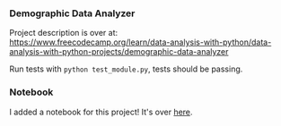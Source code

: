 ### Demographic Data Analyzer

Project description is over at:  
https://www.freecodecamp.org/learn/data-analysis-with-python/data-analysis-with-python-projects/demographic-data-analyzer

Run tests with `python test_module.py`, tests should be passing.

### Notebook

I added a notebook for this project! It's over [here](notebook.ipynb).